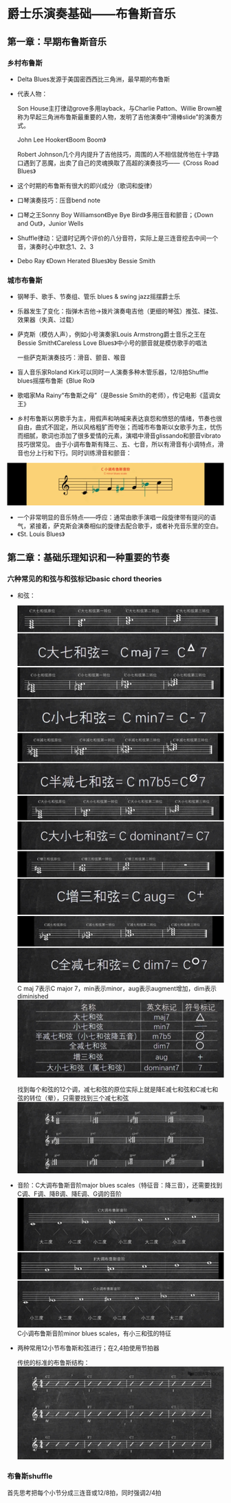 # 爵士乐演奏基础——布鲁斯音乐
## 第一章：早期布鲁斯音乐
### 乡村布鲁斯

- Delta Blues发源于美国密西西比三角洲，最早期的布鲁斯
- 代表人物：

    Son House主打律动grove多用layback，与Charlie Patton、Willie Brown被称为早起三角洲布鲁斯最重要的人物，发明了吉他演奏中“滑棒slide”的演奏方式。

    John Lee Hooker《Boom Boom》

    Robert Johnson几个月内提升了吉他技巧，周围的人不相信就传他在十字路口遇到了恶魔，出卖了自己的灵魂换取了高超的演奏技巧——《Cross Road Blues》

- 这个时期的布鲁斯有很大的即兴成分（歌词和旋律）
- 口琴演奏技巧：压音bend note
- 口琴之王Sonny Boy Williamson《Bye Bye Bird》多用压音和颤音；《Down and Out》，Junior Wells
- Shuffle律动：记谱时记两个评价的八分音符，实际上是三连音挖去中间一个音，演奏时心中默念1、2、3
- Debo Ray 《Down Herated Blues》by Bessie Smith

### 城市布鲁斯
- 钢琴手、歌手、节奏组、管乐 blues & swing jazz摇摆爵士乐
- 乐器发生了变化：指弹木吉他->拨片演奏电吉他（更细的琴弦）推弦、揉弦、效果器（失真、过载）
- 萨克斯（模仿人声），例如小号演奏家Louis Armstrong爵士音乐之王在Bessie Smith《Careless Love Blues》中小号的颤音就是模仿歌手的唱法

    一些萨克斯演奏技巧：滑音、颤音、喉音
- 盲人音乐家Roland Kirk可以同时一人演奏多种木管乐器，12/8拍Shuffle blues摇摆布鲁斯《Blue Rol》
- 歌唱家Ma Rainy“布鲁斯之母”（是Bessie Smith的老师），传记电影《蓝调女王》
- 乡村布鲁斯以男歌手为主，用假声和呐喊来表达哀怨和愤怒的情绪，节奏也很自由，曲式不固定，所以风格粗犷而夸张；而城市布鲁斯以女歌手为主，忧伤而细腻，歌词也添加了很多爱情的元素，演唱中滑音glissando和颤音vibrato技巧很常见。
  由于小调布鲁斯有降三、五、七音，所以有滑音有小调特点，滑音也分上行和下行。同时训练滑音和颤音：

![](../img/blues_img/布鲁斯shuffle.png)

- 一个非常明显的音乐特点——呼应：通常由歌手演唱一段旋律带有提问的语气，紧接着，萨克斯会演奏相似的旋律去配合歌手，或者补充音乐里的空白。
- 《St. Louis Blues》

## 第二章：基础乐理知识和一种重要的节奏
### 六种常见的和弦与和弦标记basic chord theories

- 和弦：

    ![](../img/blues_img/C大七和弦.PNG)
    ![](../img/blues_img/C大七和弦记号.PNG)
    ![](../img/blues_img/C小七和弦.PNG)
    ![](../img/blues_img/C小七和弦记号.PNG)
    ![](../img/blues_img/C半减七和弦.PNG)
    ![](../img/blues_img/C半减七和弦记号.PNG)
    ![](../img/blues_img/C大小七和弦.PNG)
    ![](../img/blues_img/C大小七和弦记号.PNG)
    ![](../img/blues_img/C增三和弦.PNG)
    ![](../img/blues_img/C增三和弦记号.PNG)
    ![](../img/blues_img/C减七和弦.PNG)
    ![](../img/blues_img/C减七和弦记号.PNG)
    C maj 7表示C major 7，min表示minor，aug表示augment增加，dim表示diminished
    ![](../img/blues_img/和弦记号.PNG)

    找到每个和弦的12个调，减七和弦的原位实际上就是降E减七和弦和C减七和弦的转位（晕），只需要找到三个减七和弦
    ![](../img/blues_img/C大七和弦的12个音.PNG)

- 音阶：C大调布鲁斯音阶major blues scales（特征音：降三音），还需要找到C调、F调、降B调、降E调、G调的音阶
    ![](../img/blues_img/C大调布鲁斯音阶.PNG)
    ![](../img/blues_img/F大调布鲁斯音阶.PNG)
    ![](../img/blues_img/C小调布鲁斯音阶.PNG)
    C小调布鲁斯音阶minor blues scales，有小三和弦的特征
- 两种常用12小节布鲁斯和弦进行；在2,4拍使用节拍器

    传统的标准的布鲁斯结构：
    ![](../img/blues_img/传统标准布鲁斯结构.PNG)
### 布鲁斯shuffle
首先思考把每个小节分成三连音或12/8拍，同时强调2/4拍